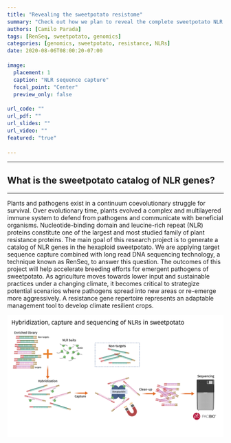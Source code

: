 ```yaml
---
title: "Revealing the sweetpotato resistome"
summary: "Check out how we plan to reveal the complete sweetpotato NLR repertorie."
authors: [Camilo Parada]
tags: [RenSeq, sweetpotato, genomics]
categories: [genomics, sweetpotato, resistance, NLRs]
date: 2020-08-06T08:00:20-07:00

image:
  placement: 1
  caption: "NLR sequence capture"
  focal_point: "Center"
  preview_only: false

url_code: ""
url_pdf: ""
url_slides: ""
url_video: ""
featured: "true"

---
```

------

## **What is the sweetpotato catalog of NLR genes?** 

------

Plants and pathogens exist in a continuum coevolutionary struggle for survival. Over evolutionary time, plants evolved a complex and multilayered immune system to defend from pathogens and communicate with beneficial organisms. Nucleotide-binding domain and leucine-rich repeat (NLR) proteins constitute one of the largest and most studied family of plant resistance proteins. The main goal of this research project is to generate a catalog of NLR genes in the hexaploid sweetpotato. We are applying target sequence capture combined with long read DNA sequencing technology, a technique known as RenSeq, to answer this question. The outcomes of this project will help accelerate breeding efforts for emergent pathogens of sweetpotato. As agriculture moves towards lower input and sustainable practices under a changing climate, it becomes critical to strategize potential scenarios where pathogens spread into new areas or re-emerge more aggressively. A resistance gene repertoire represents an adaptable management tool to develop climate resilient crops.


![](RenSeq_worflow.png)


